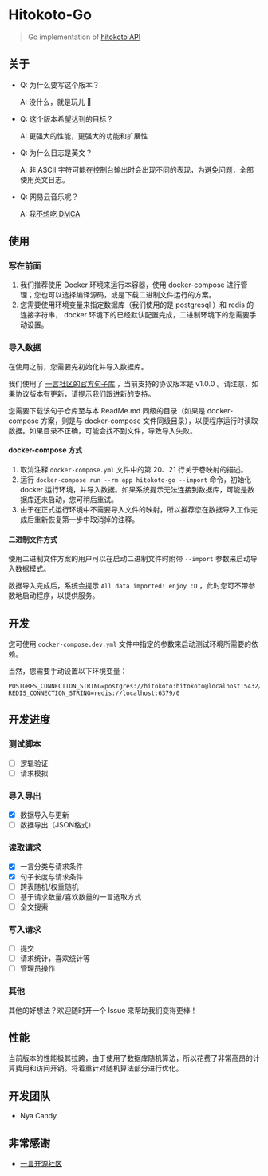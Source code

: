 # Hitokoto-Go

> Go implementation of [hitokoto API](https://github.com/hitokoto-osc/hitokoto-api)

## 关于

- Q: 为什么要写这个版本？

  A: 没什么，就是玩儿 🥰

- Q: 这个版本希望达到的目标？

  A: 更强大的性能，更强大的功能和扩展性

- Q: 为什么日志是英文？

  A: 非 ASCII 字符可能在控制台输出时会出现不同的表现，为避免问题，全部使用英文日志。

- Q: 网易云音乐呢？

  A: [我不想吃 DMCA](https://github.com/github/dmca/blob/5e1f9b145d35dac15a012a725cf1a399c0a17f16/2021/06/2021-06-21-netease.md)

## 使用

### 写在前面

1. 我们推荐使用 Docker 环境来运行本容器，使用 docker-compose 进行管理；您也可以选择编译源码，或是下载二进制文件运行的方案。
2. 您需要使用环境变量来指定数据库（我们使用的是 postgresql ）和 redis 的连接字符串， docker 环境下的已经默认配置完成，二进制环境下的您需要手动设置。

### 导入数据

在使用之前，您需要先初始化并导入数据库。

我们使用了 [一言社区的官方句子库](https://github.com/hitokoto-osc/sentences-bundle) ，当前支持的协议版本是 v1.0.0 。请注意，如果协议版本有更新，请提示我们跟进新的支持。

您需要下载该句子仓库至与本 ReadMe.md 同级的目录（如果是 docker-compose 方案，则是与 docker-compose 文件同级目录），以便程序运行时读取数据。如果目录不正确，可能会找不到文件，导致导入失败。

#### docker-compose 方式

1. 取消注释 `docker-compose.yml` 文件中的第 20、21 行关于卷映射的描述。
2. 运行 `docker-compose run --rm app hitokoto-go --import` 命令，初始化 docker 运行环境，并导入数据。如果系统提示无法连接到数据库，可能是数据库还未启动，您可稍后重试。
3. 由于在正式运行环境中不需要导入文件的映射，所以推荐您在数据导入工作完成后重新恢复第一步中取消掉的注释。

#### 二进制文件方式

使用二进制文件方案的用户可以在启动二进制文件时附带 `--import` 参数来启动导入数据模式。

数据导入完成后，系统会提示 `All data imported! enjoy :D` ，此时您可不带参数地启动程序，以提供服务。

## 开发

您可使用 `docker-compose.dev.yml` 文件中指定的参数来启动测试环境所需要的依赖。

当然，您需要手动设置以下环境变量：

```
POSTGRES_CONNECTION_STRING=postgres://hitokoto:hitokoto@localhost:5432/hitokoto
REDIS_CONNECTION_STRING=redis://localhost:6379/0
```

## 开发进度

### 测试脚本

- [ ] 逻辑验证
- [ ] 请求模拟

### 导入导出

- [x] 数据导入与更新
- [ ] 数据导出（JSON格式）

### 读取请求

- [x] 一言分类与请求条件
- [x] 句子长度与请求条件
- [ ] 跨表随机/权重随机
- [ ] 基于请求数量/喜欢数量的一言选取方式
- [ ] 全文搜索

### 写入请求

- [ ] 提交
- [ ] 请求统计，喜欢统计等
- [ ] 管理员操作

### 其他

其他的好想法？欢迎随时开一个 Issue 来帮助我们变得更棒！

## 性能

当前版本的性能极其拉跨，由于使用了数据库随机算法，所以花费了非常高昂的计算费用和访问开销。将着重针对随机算法部分进行优化。

## 开发团队

- Nya Candy

## 非常感谢

- [一言开源社区](https://github.com/hitokoto-osc)
